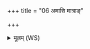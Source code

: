 +++
title = "06 अमासि मात्राङ्"

+++
<details><summary>मूलम् (WS)</summary>

अमासि मात्राङ् स्वरगामायुष्मान् भूयासम् ।  
यथापरं न मासातै शते शरत्सु नो पुरा ॥ ८ ॥
</details>